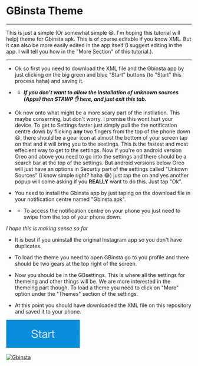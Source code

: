 # GBinsta Theme
***
This is just a simple (Or somewhat simple 😆. I'm hoping this tutorial will help) theme for Gbinsta apk. This is of course editable if you know XML. But it can also be more easily edited in the app itself (I suggest editing in the app. I will tell you how in the "More Section" of this tutorial.). 
***
* Ok so first you need to download the XML file and the Gbinsta app by just clicking on the big green and blue "Start" buttons (to "Start" this process haha) and saving it.

* * _**If you don't want to allow the installation of unknown sources (Apps) then STAWP ✋ here, and just exit this tab.**_

* Ok now onto what might be a more scary part of the instilation. This maybe conserning, but don't worry. I promise this wont hurt your device. To get to Settings faster just simply pull the the notification centre down by flicking **any** two fingers from the top of the phone down 😆, there should be a gear icon at almost the bottom of your screen tap on that and it will bring you to the seetings. This is the fastest and most effecient way to get to the settings. Now if you're on android version Oreo and above you need to go into the settings and there should be a search bar at the top of the settings.  But android versions below Oreo will just have an options in Securtiy part of the settings called "Unkown Sources" (I know simple right? haha 😂) just tap the on and yes another popup will come asking if you **REALLY** want to do this. Just tap "Ok".


* You need to install the Gbinsta app by just taping on the download file in your notification centre named "Gbinsta.apk". 
* * To access the notification centre on your phone you just need to swipe from the top of your phone down.

_I hope this is making sense so far_

* It is best if you uninstall the original Instagram app so you don't have duplicates.

* To load the theme you need to open GBinsta go to you profile and there should be two gears at the top right of the screen.

* Now you should be in the GBsettings. This is where all the settings for themeing and other things will be. We are more interested in the themeing part though. To load a theme you need to click on "More" option under the "Themes" section of the settings.

* At this point you should have downloaded the XML file on this repository and saved it to your phone.


[![Gbinsta](https://raw.githubusercontent.com/JhettHeliks/ResourcesDotIo/master/Ripple.gif)](http://gbinsta.apkvalley.xyz/GBInsta/GBInsta.apk)

[![Gbinsta](https://goo.gl/imC1KY)](https://github.com/JhettHeliks/GbInstagram-MaterialDOTpurple/archive/master.zip)
